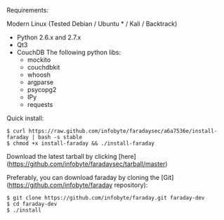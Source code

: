 Requirements:

Modern Linux (Tested Debian / Ubuntu  * / Kali / Backtrack)
* Python 2.6.x and 2.7.x
* Qt3
* CouchDB
The following python libs:
  * mockito 
  * couchdbkit 
  * whoosh 
  * argparse 
  * psycopg2
  * IPy
  * requests

Quick install:

    $ curl https://raw.github.com/infobyte/faradaysec/a6a7536e/install-faraday | bash -s stable
    $ chmod +x install-faraday && ./install-faraday

Download the latest tarball by clicking [here] (https://github.com/infobyte/faradaysec/tarball/master) 

Preferably, you can download faraday by cloning the [Git] (https://github.com/infobyte/faraday repository):

    $ git clone https://github.com/infobyte/faraday.git faraday-dev
    $ cd faraday-dev
    $ ./install